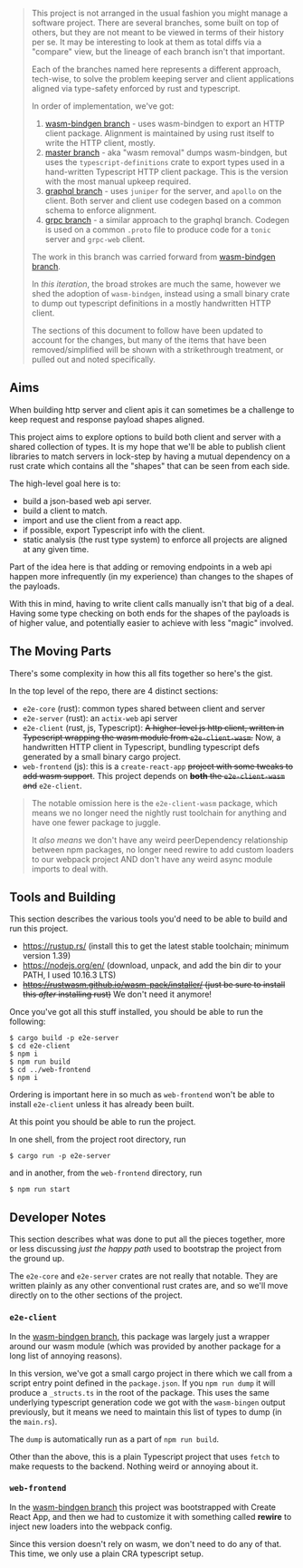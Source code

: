 > This project is not arranged in the usual fashion you might manage a software
> project.
> There are several branches, some built on top of others, but they are not meant
> to be viewed in terms of their history per se. It may be interesting to look at
> them as total diffs via a "compare" view, but the lineage of each branch isn't
> that important.
>
> Each of the branches named here represents a different approach, tech-wise, to
> solve the problem keeping server and client applications aligned via
> type-safety enforced by rust and typescript. 
> 
> In order of implementation, we've got:
>
> 1. [wasm-bindgen branch] - uses wasm-bindgen to export an HTTP client package.
>    Alignment is maintained by using rust itself to write the HTTP client,
>    mostly.
> 1. [master branch] - aka "wasm removal" dumps wasm-bindgen, but uses the 
>    `typescript-definitions` crate to export types used in a hand-written
>    Typescript HTTP client package. This is the version with the most manual
>    upkeep required.
> 1. [graphql branch] - uses `juniper` for the server, and `apollo` on the
>    client. Both server and client use codegen based on a common schema to
>    enforce alignment.
> 1. [grpc branch] - a similar approach to the graphql branch. Codegen is used
>    on a common `.proto` file to produce code for a `tonic` server and
>    `grpc-web` client.
> 
> The work in this branch was carried forward from [wasm-bindgen branch].
> 
> In *this iteration*, the broad strokes are much the same, however we shed the
> adoption of `wasm-bindgen`, instead using a small binary crate to dump out
> typescript definitions in a mostly handwritten HTTP client.
> 
> The sections of this document to follow have been updated to account for the
> changes, but many of the items that have been removed/simplified will be shown
> with a strikethrough treatment, or pulled out and noted specifically.

## Aims 

When building http server and client apis it can sometimes be a challenge to 
keep request and response payload shapes aligned.

This project aims to explore options to build both client and server with a
shared collection of types. It is my hope that we'll be able to publish client
libraries to match servers in lock-step by having a mutual dependency on a
rust crate which contains all the "shapes" that can be seen from each side.

The high-level goal here is to:

- build a json-based web api server.
- build a client to match.
- import and use the client from a react app.
- if possible, export Typescript info with the client.
- static analysis (the rust type system) to enforce all projects are aligned at any given time.

Part of the idea here is that adding or removing endpoints in a web api happen
more infrequently (in my experience) than changes to the shapes of the payloads.

With this in mind, having to write client calls manually isn't that big of a deal.
Having some type checking on both ends for the shapes of the payloads is of higher
value, and potentially easier to achieve with less "magic" involved.

## The Moving Parts

There's some complexity in how this all fits together so here's the gist.

In the top level of the repo, there are 4 distinct sections:

- `e2e-core` (rust): common types shared between client and server
- `e2e-server` (rust): an `actix-web` api server
- `e2e-client` (rust, js, Typescript): ~~A higher-level js http client, written in~~
  ~~Typescript wrapping the wasm module from `e2e-client-wasm`.~~ Now, a 
  handwritten HTTP client in Typescript, bundling typescript defs generated by a
  small binary cargo project.
- `web-frontend` (js): this is a `create-react-app` ~~project with some tweaks to~~
  ~~add wasm support~~. This project depends on ~~**both** the `e2e-client-wasm` and~~
  `e2e-client`.
  
> The notable omission here is the `e2e-client-wasm` package, which means we no 
> longer need the nightly rust toolchain for anything and have one fewer package
> to juggle.
>
> It *also means* we don't have any weird peerDependency relationship between
> npm packages, no longer need rewire to add custom loaders to our webpack
> project AND don't have any weird async module imports to deal with.

## Tools and Building

This section describes the various tools you'd need to be able to build and run
this project.

- https://rustup.rs/ (install this to get the latest stable toolchain; minimum version 1.39)
- https://nodejs.org/en/ (download, unpack, and add the bin dir to your PATH, I used 10.16.3 LTS)
- ~~https://rustwasm.github.io/wasm-pack/installer/ (just be sure to install this _after_ installing rust)~~ 
  We don't need it anymore!

Once you've got all this stuff installed, you should be able to run the following:

```shell script
$ cargo build -p e2e-server
$ cd e2e-client
$ npm i
$ npm run build
$ cd ../web-frontend
$ npm i
```

Ordering is important here in so much as `web-frontend` won't be able to install
`e2e-client` unless it has already been built.

At this point you should be able to run the project.

In one shell, from the project root directory, run 

```shell script
$ cargo run -p e2e-server
```

and in another, from the `web-frontend` directory, run

```shell script
$ npm run start
```
 
## Developer Notes

This section describes what was done to put all the pieces together, more or less
discussing _just the happy path_ used to bootstrap the project from the ground up.

The `e2e-core` and `e2e-server` crates are not really that notable. They are
written plainly as any other conventional rust crates are, and so we'll move 
directly on to the other sections of the project.

### `e2e-client`

In the [wasm-bindgen branch], this package was largely just a wrapper around our
wasm module (which was provided by another package for a long list of annoying
reasons).

In this version, we've got a small cargo project in there which we call from a
script entry point defined in the `package.json`. If you `npm run dump` it will
produce a `_structs.ts` in the root of the package. This uses the same underlying
typescript generation code we got with the `wasm-bingen` output previously, but
it means we need to maintain this list of types to dump (in the `main.rs`).

The `dump` is automatically run as a part of `npm run build`.

Other than the above, this is a plain Typescript project that uses `fetch` to
make requests to the backend. Nothing weird or annoying about it.

### `web-frontend`

In the [wasm-bindgen branch] this project was bootstrapped with Create React App,
and then we had to customize it with something called **rewire** to inject new
loaders into the webpack config.

Since this version doesn't rely on wasm, we don't need to do any of that.
This time, we only use a plain CRA typescript setup.

[wasm-bindgen branch]: https://github.com/onelson/e2e-rs/tree/wasm-bindgen
[master branch]: https://github.com/onelson/e2e-rs/tree/master
[graphql branch]: https://github.com/onelson/e2e-rs/tree/graphql
[grpc branch]: https://github.com/onelson/e2e-rs/tree/grpc